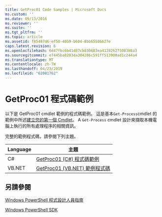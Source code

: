```yaml
---
title: GetProc01 Code Samples | Microsoft Docs
ms.custom: ''
ms.date: 09/13/2016
ms.reviewer: ''
ms.suite: ''
ms.tgt_pltfrm: ''
ms.topic: article
ms.assetid: f85487d6-ef50-40b9-b60d-8bb65506627e
caps.latest.revision: 6
ms.openlocfilehash: 6d47fbc6b41d87cb830683ea412826275083b8a3
ms.sourcegitcommit: e7445ba8203da304286c591ff513900ad1c244a4
ms.translationtype: MT
ms.contentlocale: zh-TW
ms.lasthandoff: 04/23/2019
ms.locfileid: "62081762"
---
```

# <a name="getproc01-code-samples"></a>GetProc01 程式碼範例

以下是 GetProc01 cmdlet 範例的程式碼範例。 這是基本`Get-Process`cmdlet 的範例中所述[建立您的第一個 Cmdlet](../cmdlet/creating-a-cmdlet-without-parameters.md)。 A `Get-Process` cmdlet 設計來擷取本機電腦上執行的所有處理程序的相關資訊。

完整的範例程式碼，請參閱下列主題。

|Language|主題|
|--------------|-----------|
|C#|[GetProc01 (C#) 程式碼範例](./getproc01-csharp-sample-code.md)|
|VB.NET|[GetProc01 (VB.NET) 範例程式碼](./getproc01-vb-net-sample-code.md)|

## <a name="see-also"></a>另請參閱

[Windows PowerShell 程式設計人員指南](./windows-powershell-programmer-s-guide.md)

[Windows PowerShell SDK](../windows-powershell-reference.md)